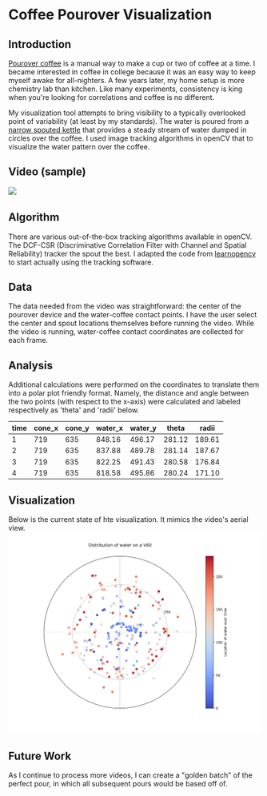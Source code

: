 # Coffee Pourover Visualization

## Introduction
[Pourover coffee](https://www.seriouseats.com/2014/06/make-better-pourover-coffee-how-pourover-works-temperature-timing.html) is a manual
way to make a cup or two of coffee at a time. I became interested in coffee in college because it was an easy way to keep myself awake for all-nighters. A few years later, my home setup is more chemistry lab than kitchen. Like many experiments, consistency is king when you're looking for correlations and coffee is no different. 

My visualization tool attempts to bring visibility to a typically overlooked point of variability (at least by my standards). The water is poured from a [narrow spouted kettle](https://www.google.com/search?tbm=isch&q=gooseneck+kettle) that provides a steady stream of water dumped in circles over the coffee. I used image tracking algorithms in openCV that to visualize the water pattern over the coffee.

## Video (sample)
![](https://media.giphy.com/media/Riyf0ealXqOoNG3i5j/giphy.gif)

## Algorithm
There are various out-of-the-box tracking algorithms available in openCV. The DCF-CSR (Discriminative Correlation Filter with Channel and Spatial Reliability) tracker the spout the best. I adapted the code from [learnopencv](https://www.learnopencv.com/object-tracking-using-opencv-cpp-python/) to start actually using the tracking software. 

## Data
The data needed from the video was straightforward: the center of the pourover device and the water-coffee contact points. I have the user select the center and spout locations themselves before running the video. While the video is running, water-coffee contact coordinates are collected for each frame.

## Analysis
Additional calculations were performed on the coordinates to translate them into a polar plot friendly format. Namely, the distance and angle between the two points (with respect to the x-axis) were calculated and labeled respectively as 'theta' and 'radii' below.

time | cone_x |cone_y	| water_x	| water_y	| theta	| radii
--- | --- | --- | --- | --- | --- | ---
1 | 719 |	635	| 848.16	| 496.17	| 281.12 | 189.61
2 | 719 | 635	| 837.88	| 489.78	| 281.14	| 187.67
3 | 719	| 635	| 822.25	| 491.43	| 280.58	| 176.84
4 | 719	| 635	| 818.58	| 495.86	| 280.24	| 171.10

## Visualization
Below is the current state of hte visualization. It mimics the video's aerial view.
![](/water_v60.png)

## Future Work
As I continue to process more videos, I can create a "golden batch" of the perfect pour, in which all subsequent pours would be based off of.
